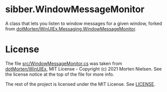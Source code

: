# sibber.WindowMessageMonitor

A class that lets you listen to window messages for a given window, forked from [dotMorten/WinUIEx.Messaging.WindowMessageMonitor](https://github.com/dotMorten/WinUIEx/blob/c363a6d25b586701a7996dfa8622b42a3c3b5740/src/WinUIEx/Messaging/WindowMessageMonitor.cs).

# License

The file [src/WindowMessageMonitor.cs](src/WindowMessageMonitor.cs) was taken from [dotMorten/WinUIEx](https://github.com/dotMorten/WinUIEx/blob/c363a6d25b586701a7996dfa8622b42a3c3b5740/src/WinUIEx/Messaging/WindowMessageMonitor.cs), MIT License - Copyright (c) 2021 Morten Nielsen. See the license notice at the top of the file for more info.

The rest of the project is licensed under the MIT License. See [LICENSE](LICENSE).
